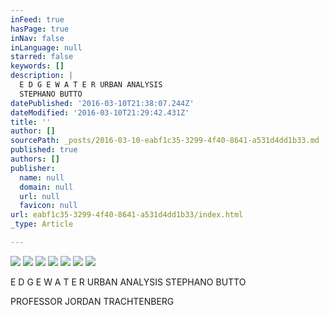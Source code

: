 ```yaml
---
inFeed: true
hasPage: true
inNav: false
inLanguage: null
starred: false
keywords: []
description: |
  E D G E W A T E R URBAN ANALYSIS
  STEPHANO BUTTO
datePublished: '2016-03-10T21:38:07.244Z'
dateModified: '2016-03-10T21:29:42.431Z'
title: ''
author: []
sourcePath: _posts/2016-03-10-eabf1c35-3299-4f40-8641-a531d4dd1b33.md
published: true
authors: []
publisher:
  name: null
  domain: null
  url: null
  favicon: null
url: eabf1c35-3299-4f40-8641-a531d4dd1b33/index.html
_type: Article

---
```

![](https://s3-us-west-2.amazonaws.com/the-grid-img/p/5e38f891050deaf40c7810dd71cdd6abe5089efc.jpg)
![](https://s3-us-west-2.amazonaws.com/the-grid-img/p/edae5271885a29bba6b15a8ff48d8143abab3210.jpg)
![](https://the-grid-user-content.s3-us-west-2.amazonaws.com/c9d50374-5516-4010-a24f-09901459eefb.jpg)
![](https://s3-us-west-2.amazonaws.com/the-grid-img/p/5734ee4562421876b5def22d36ea86bfc315be6a.jpg)
![](https://s3-us-west-2.amazonaws.com/the-grid-img/p/0dc59e1b78a81885e2256a81c3e90891e97c5f36.jpg)
![](https://s3-us-west-2.amazonaws.com/the-grid-img/p/141a4b59578aa78cfdcfbb1b0252239a42e17b36.jpg)
![](https://s3-us-west-2.amazonaws.com/the-grid-img/p/231169e0f2b8a31bd1cc47691d74411134e27187.jpg)

E D G E W A T E R URBAN ANALYSIS
STEPHANO BUTTO

PROFESSOR JORDAN TRACHTENBERG